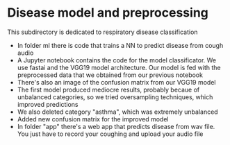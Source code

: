 # Disease model and preprocessing

This subdirectory is dedicated to respiratory disease classification

- In folder ml there is code that trains a NN to predict disease from cough audio
- A Jupyter notebook contains the code for the model classificator. We use fastai and the VGG19 model architecture. Our model is fed with the preprocessed data that we obtained from our previous notebook 
- There's also an image of the confusion matrix from our VGG19 model
- The first model produced mediocre results, probably becaue of unbalanced categories, so we tried oversampling techniques, which improved predictions
- We also deleted category "asthma", which was extremely unbalanced
- Added new confusion matrix for the improved model
- In folder "app" there's a web app that predicts disease from wav file. You just have to record your coughing and upload your audio file

